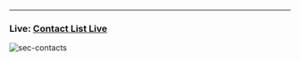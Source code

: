 ---
### Live: [Contact List Live](https://sec-contacts.netlify.app)

![sec-contacts](https://user-images.githubusercontent.com/75527964/198150246-87f5c577-1095-4a27-a008-188f5018e6e3.png)
